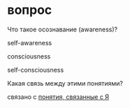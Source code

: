 # вопрос
Что такое осознавание (awareness)?

self-awareness

consciousness

self-consciousness

Какая связь между этими понятиями?

связано с [понятия, связанные с Я](../%D0%BF%D0%BE%D0%BD%D1%8F%D1%82%D0%B8%D1%8F%2C%20%D1%81%D0%B2%D1%8F%D0%B7%D0%B0%D0%BD%D0%BD%D1%8B%D0%B5%20%D1%81%20%D0%AF.md)